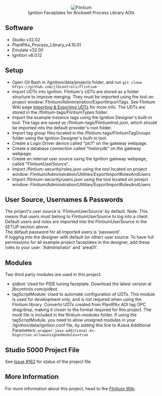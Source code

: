 <p align="center">
  <img src="https://user-images.githubusercontent.com/46946127/83900821-f093c280-a727-11ea-9bd5-7f5cd4714d05.png" alt="Flintium"/><br/>
  Ignition Faceplates for Rockwell Process Library AOIs
</p>  

## Software  
* Studio v32.02  
* PlantPAx_Process_Library_v4.10.01  
* Emulate v32.00  
* Ignition v8.0.12  

## Setup  
* Open Git Bash in /Ignition/data/projects folder, and run ```git clone https://github.com/jlbcontrols/Flintium```  
* Import UDTs into Ignition. Flintium's UDTs are stored as a folder structure to improve merging. They must be imported using the tool on project window: Flintium/Administration/ExportImportTags. See Flintium Wiki page [Importing & Exporting UDTs](https://github.com/jlbcontrols/Flintium/wiki/Importing-&-Exporting-UDTs) for more info. The UDTs are stored in the /flintium-tags/FlintiumTypes folder.  
* Import the example instance tags using the Ignition Designer's built-in tool. The tags are saved as /flintium-tags/FlintiumInst.json, which should be imported into the default provider's root folder.  
* Import tag group files located in the /flintium-tags/FlintiumTagGroups folder using the Ignition Designer's built-in tool.  
* Create a Logix Driver device called "plc1" on the gateway webpage.  
* Create a database connection called "historydb" on the gateway webpage.  
* Create an internal user source using the Ignition gateway webpage, called "FlintiumUserSource".  
* Import /flintium-security/roles.json using the tool located on project window: Flintium/Administration/Utilities/ExportImportRolesAndUsers  
* Import /flintium-security/users.json using the tool located on proejct window: Flintium/Administration/Utilities/ExportImportRolesAndUsers

## User Source, Usernames & Passwords 
The project's user source is 'FlintiumUserSource' by default. Note: This means that users must belong to FlintiumUserSource to log into a client.  
Default users and roles are imported into the FlintiumUserSource in the SETUP section above.  
The default password for all imported users is 'password'.  
If logging into the designer with default (or other) user source: To have full permissions for all example project faceplates in the designer, add these roles to your user: 'Administrator' and 'area01'.  

## Modules 
Two third party modules are used in this project.  
* pidbot: Used for PIDE tuning faceplate. Download the latest version at jlbcontrols.com/pidbot.  
* tagScriptModule: Used to automate configuration of UDTs. This module is used for development only, and is not required when using the Flintium library. Converts UDTs created from PlantPAx AOI tag OPC drag/drop, making it closer to the format required for this project. The modl file is included in the flintium-modules folder. If using the tagScriptModule, you need to allow unsigned modules in your /Ignition/data/ignition.conf file, by adding this line to #Java Additional Parameters: ```wrapper.java.additional.4=-Dignition.allowunsignedmodules=true```

## Studio 5000 Project File
See [Issue #162](https://github.com/jlbcontrols/Flintium/issues/162) for status of the project file.  

## More Information
For more information about this project, head to the [Flintium Wiki](https://github.com/jlbcontrols/Flintium/wiki).
